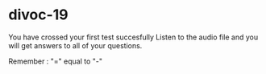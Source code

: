 # divoc-19
You have crossed your first test succesfully
Listen to the audio file and you will get answers to all of your questions.



Remember :
 "=" equal to "-"
